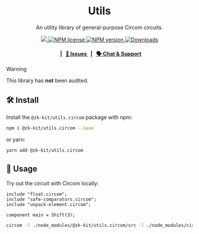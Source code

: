 <p align="center">
    <h1 align="center">
        Utils
    </h1>
    <p align="center">An utility library of general-purpose Circom circuits.</p>
</p>

<p align="center">
    <a href="https://github.com/privacy-scaling-explorations/zk-kit.circom">
        <img src="https://img.shields.io/badge/project-zk--kit-blue.svg?style=flat-square">
    </a>
    <a href="https://github.com/privacy-scaling-explorations/zk-kit.circom/tree/main/packages/utils/LICENSE">
        <img alt="NPM license" src="https://img.shields.io/npm/l/%40zk-kit%2Futils.circom?style=flat-square">
    </a>
    <a href="https://www.npmjs.com/package/@zk-kit/utils.circom">
        <img alt="NPM version" src="https://img.shields.io/npm/v/@zk-kit/utils.circom?style=flat-square" />
    </a>
    <a href="https://npmjs.org/package/@zk-kit/utils.circom">
        <img alt="Downloads" src="https://img.shields.io/npm/dm/@zk-kit/utils.circom.svg?style=flat-square" />
    </a>
</p>

<div align="center">
    <h4>
        <span>&nbsp;&nbsp;|&nbsp;&nbsp;</span>
        <a href="https://github.com/privacy-scaling-explorations/zk-kit.circom/issues/new/choose">
            🔎 Issues
        </a>
        <span>&nbsp;&nbsp;|&nbsp;&nbsp;</span>
        <a href="https://discord.com/invite/sF5CT5rzrR">
            🗣️ Chat &amp; Support
        </a>
    </h4>
</div>

> [!WARNING]  
> This library has **not** been audited.

## 🛠 Install

Install the `@zk-kit/utils.circom` package with npm:

```bash
npm i @zk-kit/utils.circom --save
```

or yarn:

```bash
yarn add @zk-kit/utils.circom
```

## 📜 Usage

Try out the circuit with Circom locally:

```circom
include "float.circom";
include "safe-comparators.circom";
include "unpack-element.circom";

component main = Shift(3);
```

```bash
circom -l ./node_modules/@zk-kit/utils.circom/src -l ./node_modules/circomlib/circuits your-circuit.circom
```
